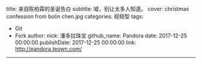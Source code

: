 title: 来自陈柏霖的圣诞告白
subtitle: 嘘，别让太多人知道。
cover: christmas confession from bolin chen.jpg
categories: 视频型
tags:
  - Git
  - Fork
author:
  nick: 潘多拉珠宝
  github_name: Pandora
date: 2017-12-25 00:00:00
publishDate: 2017-12-25 00:00:00
link: http://pandora.teown.com/
---
